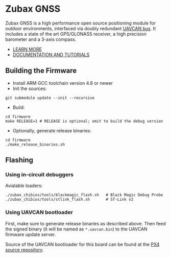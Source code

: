 Zubax GNSS
==========

Zubax GNSS is a high performance open source positioning module for outdoor environments, interfaced via doubly redundant [UAVCAN bus](http://uavcan.org). It includes a state of the art GPS/GLONASS receiver, a high precision barometer and a 3-axis compass.

* [LEARN MORE](http://zubax.com/product/zubax-gnss)
* [DOCUMENTATION AND TUTORIALS](http://docs.zubax.com/Zubax_GNSS)

## Building the Firmware

* Install ARM GCC toolchain version 4.8 or newer
* Init the sources:
```shell
git submodule update --init --recursive
```
* Build:
```shell
cd firmware
make RELEASE=1 # RELEASE is optional; omit to build the debug version
```
* Optionally, generate release binaries:
```shell
cd firmware
./make_release_binaries.sh
```

## Flashing

### Using in-circuit debuggers

Avialable loaders:

```shell
./zubax_chibios/tools/blackmagic_flash.sh   # Black Magic Debug Probe
./zubax_chibios/tools/stlink_flash.sh       # ST-Link v2
```

### Using UAVCAN bootloader

First, make sure to generate release binaries as described above.
Then feed the signed binary (it will be named as `*.uavcan.bin`) to the UAVCAN firmware update server.

Source of the UAVCAN bootloader for this board can be found at the
[PX4 source repository](https://github.com/PX4/Firmware).
